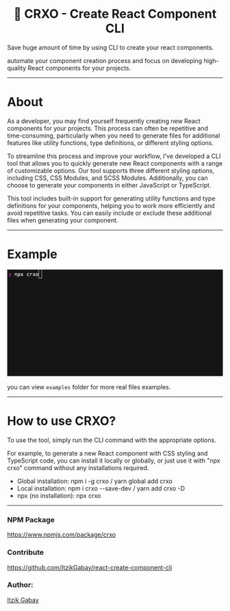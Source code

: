 <h1 align="center">🧳 CRXO - Create React Component CLI</h1>

Save huge amount of time by using CLI to create your react components.

automate your component creation process and focus on developing high-quality React components for your projects.

---

# About

As a developer, you may find yourself frequently creating new React components for your projects. This process can often be repetitive and time-consuming, particularly when you need to generate files for additional features like utility functions, type definitions, or different styling options.

To streamline this process and improve your workflow, I've developed a CLI tool that allows you to quickly generate new React components with a range of customizable options. Our tool supports three different styling options, including CSS, CSS Modules, and SCSS Modules. Additionally, you can choose to generate your components in either JavaScript or TypeScript.

This tool includes built-in support for generating utility functions and type definitions for your components, helping you to work more efficiently and avoid repetitive tasks. You can easily include or exclude these additional files when generating your component.

---

# Example
![example-01](./examples/example-01.gif)

you can view `examples` folder for more real files examples.

---

# How to use CRXO?

To use the tool, simply run the CLI command with the appropriate options. 

For example, to generate a new React component with CSS styling and TypeScript code, you can install it locally or globally, or just use it with "npx crxo" command without any installations required.

* Global installation: npm i -g crxo / yarn global add crxo
* Local installation: npm i crxo --save-dev / yarn add crxo -D
* npx (no installation): npx crxo

---

### NPM Package

https://www.npmjs.com/package/crxo

### Contribute
https://github.com/ItzikGabay/react-create-component-cli

### Author:
<p><a href="https://github.com/ItzikGabay">Itzik Gabay</a></p>

